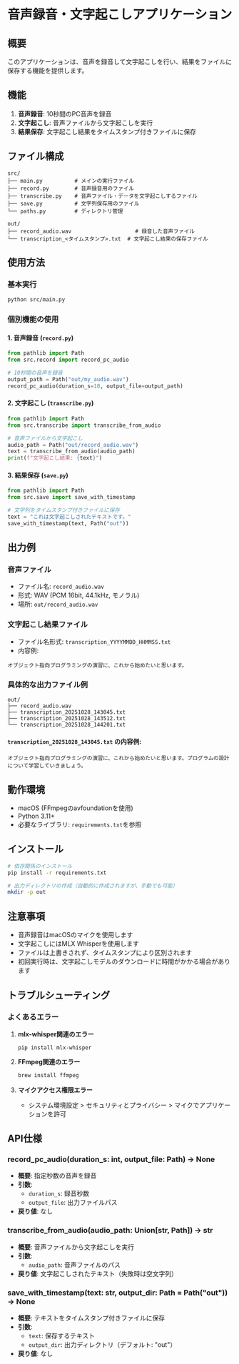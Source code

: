 # 音声録音・文字起こしアプリケーション

## 概要

このアプリケーションは、音声を録音して文字起こしを行い、結果をファイルに保存する機能を提供します。

## 機能

1. **音声録音**: 10秒間のPC音声を録音
2. **文字起こし**: 音声ファイルから文字起こしを実行
3. **結果保存**: 文字起こし結果をタイムスタンプ付きファイルに保存

## ファイル構成

```
src/
├── main.py          # メインの実行ファイル
├── record.py        # 音声録音用のファイル
├── transcribe.py    # 音声ファイル・データを文字起こしするファイル
├── save.py          # 文字列保存用のファイル
└── paths.py         # ディレクトリ管理

out/
├── record_audio.wav                    # 録音した音声ファイル
└── transcription_<タイムスタンプ>.txt  # 文字起こし結果の保存ファイル
```

## 使用方法

### 基本実行

```bash
python src/main.py
```

### 個別機能の使用

#### 1. 音声録音 (`record.py`)

```python
from pathlib import Path
from src.record import record_pc_audio

# 10秒間の音声を録音
output_path = Path("out/my_audio.wav")
record_pc_audio(duration_s=10, output_file=output_path)
```

#### 2. 文字起こし (`transcribe.py`)

```python
from pathlib import Path
from src.transcribe import transcribe_from_audio

# 音声ファイルから文字起こし
audio_path = Path("out/record_audio.wav")
text = transcribe_from_audio(audio_path)
print(f"文字起こし結果: {text}")
```

#### 3. 結果保存 (`save.py`)

```python
from pathlib import Path
from src.save import save_with_timestamp

# 文字列をタイムスタンプ付きファイルに保存
text = "これは文字起こしされたテキストです。"
save_with_timestamp(text, Path("out"))
```

## 出力例

### 音声ファイル
- ファイル名: `record_audio.wav`
- 形式: WAV (PCM 16bit, 44.1kHz, モノラル)
- 場所: `out/record_audio.wav`

### 文字起こし結果ファイル
- ファイル名形式: `transcription_YYYYMMDD_HHMMSS.txt`
- 内容例:
```
オブジェクト指向プログラミングの演習に、これから始めたいと思います。
```

### 具体的な出力ファイル例

```
out/
├── record_audio.wav
├── transcription_20251028_143045.txt
├── transcription_20251028_143512.txt
└── transcription_20251028_144201.txt
```

#### `transcription_20251028_143045.txt` の内容例:
```
オブジェクト指向プログラミングの演習に、これから始めたいと思います。プログラムの設計について学習していきましょう。
```

## 動作環境

- macOS (FFmpegのavfoundationを使用)
- Python 3.11+
- 必要なライブラリ: `requirements.txt`を参照

## インストール

```bash
# 依存関係のインストール
pip install -r requirements.txt

# 出力ディレクトリの作成（自動的に作成されますが、手動でも可能）
mkdir -p out
```

## 注意事項

- 音声録音はmacOSのマイクを使用します
- 文字起こしにはMLX Whisperを使用します
- ファイルは上書きされず、タイムスタンプにより区別されます
- 初回実行時は、文字起こしモデルのダウンロードに時間がかかる場合があります

## トラブルシューティング

### よくあるエラー

1. **mlx-whisper関連のエラー**
   ```
   pip install mlx-whisper
   ```

2. **FFmpeg関連のエラー**
   ```bash
   brew install ffmpeg
   ```

3. **マイクアクセス権限エラー**
   - システム環境設定 > セキュリティとプライバシー > マイクでアプリケーションを許可

## API仕様

### record_pc_audio(duration_s: int, output_file: Path) -> None
- **概要**: 指定秒数の音声を録音
- **引数**: 
  - `duration_s`: 録音秒数
  - `output_file`: 出力ファイルパス
- **戻り値**: なし

### transcribe_from_audio(audio_path: Union[str, Path]) -> str
- **概要**: 音声ファイルから文字起こしを実行
- **引数**: 
  - `audio_path`: 音声ファイルのパス
- **戻り値**: 文字起こしされたテキスト（失敗時は空文字列）

### save_with_timestamp(text: str, output_dir: Path = Path("out")) -> None
- **概要**: テキストをタイムスタンプ付きファイルに保存
- **引数**: 
  - `text`: 保存するテキスト
  - `output_dir`: 出力ディレクトリ（デフォルト: "out"）
- **戻り値**: なし
